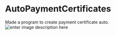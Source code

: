 # AutoPaymentCertificates
 Made a program to create payment certificate auto.
![enter image description here](https://github.com/GodBig/AutoPaymentCertificates/blob/main/AutoPaymentCertificates.gif?raw=true) 